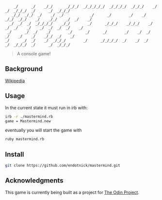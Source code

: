         _/      _/    _/_/      _/_/_/  _/_/_/_/_/  _/_/_/_/  _/_/_/    _/      _/  _/_/_/  _/      _/  _/_/_/
       _/_/  _/_/  _/    _/  _/            _/      _/        _/    _/  _/_/  _/_/    _/    _/_/    _/  _/    _/
      _/  _/  _/  _/_/_/_/    _/_/        _/      _/_/_/    _/_/_/    _/  _/  _/    _/    _/  _/  _/  _/    _/
     _/      _/  _/    _/        _/      _/      _/        _/    _/  _/      _/    _/    _/    _/_/  _/    _/
    _/      _/  _/    _/  _/_/_/        _/      _/_/_/_/  _/    _/  _/      _/  _/_/_/  _/      _/  _/_/_/

>A console game!

## Background
[Wikipedia](https://en.wikipedia.org/wiki/Mastermind_(board_game))

## Usage
In the current state it must run in irb with:
```bash
irb -r ./mastermind.rb
game = Mastermind.new
```
eventually you will start the game with
```bash
ruby mastermind.rb
```

## Install
```bash
git clone https://github.com/endotnick/mastermind.git
```

## Acknowledgments
This game is currently being built as a project for [The Odin Project](https://www.theodinproject.com/courses/ruby-programming/lessons/oop).

